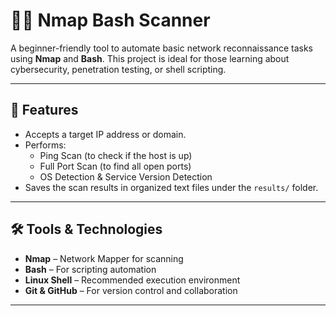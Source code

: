 # 🕵️‍♂️ Nmap Bash Scanner

A beginner-friendly tool to automate basic network reconnaissance tasks using **Nmap** and **Bash**. This project is ideal for those learning about cybersecurity, penetration testing, or shell scripting.

---

## 📌 Features

- Accepts a target IP address or domain.
- Performs:
  - Ping Scan (to check if the host is up)
  - Full Port Scan (to find all open ports)
  - OS Detection & Service Version Detection
- Saves the scan results in organized text files under the `results/` folder.

---

## 🛠️ Tools & Technologies

- **Nmap** – Network Mapper for scanning
- **Bash** – For scripting automation
- **Linux Shell** – Recommended execution environment
- **Git & GitHub** – For version control and collaboration

---